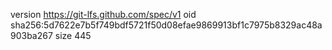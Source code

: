 version https://git-lfs.github.com/spec/v1
oid sha256:5d7622e7b5f749bdf5721f50d08efae9869913bf1c7975b8329ac48a903ba267
size 445

